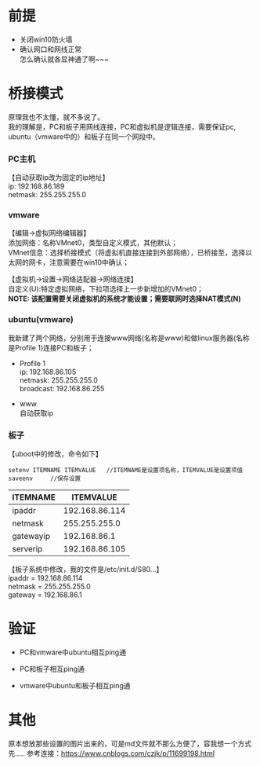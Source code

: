 # 前提
- 关闭win10防火墙
- 确认网口和网线正常   
    怎么确认就各显神通了啊~~~

# 桥接模式 
原理我也不太懂，就不多说了。  
我的理解是，PC和板子用网线连接，PC和虚拟机是逻辑连接，需要保证pc, ubuntu（vmware中的）和板子在同一个网段中。

### PC主机  
【自动获取ip改为固定的ip地址】  
ip: 192.168.86.189  
netmask: 255.255.255.0  

### vmware  
【编辑->虚拟网络编辑器】  
添加网络：名称VMnet0，类型自定义模式，其他默认；  
VMnet信息：选择桥接模式（将虚拟机直接连接到外部网络），已桥接至，选择以太网的网卡，注意需要在win10中确认；

【虚拟机->设置->网络适配器->网络连接】  
自定义(U):特定虚拟网络，下拉项选择上一步新增加的VMnet0；  
**NOTE: 该配置需要关闭虚拟机的系统才能设置；需要联网时选择NAT模式(N)**

### ubuntu(vmware)
我新建了两个网络，分别用于连接www网络(名称是www)和做linux服务器(名称是Profile 1)连接PC和板子；

- Profile 1  
ip: 192.168.86.105  
netmask: 255.255.255.0  
broadcast: 192.168.86.255  

- www  
自动获取ip

### 板子
【uboot中的修改，命令如下】
```
setenv ITEMNAME ITEMVALUE   //ITEMNAME是设置项名称，ITEMVALUE是设置项值
saveenv     //保存设置
```
| ITEMNAME | ITEMVALUE |
| - | - |
| ipaddr | 192.168.86.114 |
| netmask | 255.255.255.0 |
| gatewayip | 192.168.86.1 |
| serverip | 192.168.86.105 |

【板子系统中修改，我的文件是/etc/init.d/S80...】  
ipaddr = 192.168.86.114  
netmask = 255.255.255.0  
gateway = 192.168.86.1  

# 验证
- PC和vmware中ubuntu相互ping通

- PC和板子相互ping通

- vmware中ubuntu和板子相互ping通

# 其他
原本想放那些设置的图片出来的，可是md文件就不那么方便了，容我想一个方式先.....
参考连接：https://www.cnblogs.com/czjk/p/11699198.html